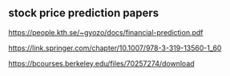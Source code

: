 ## stock price prediction papers

https://people.kth.se/~gyozo/docs/financial-prediction.pdf

https://link.springer.com/chapter/10.1007/978-3-319-13560-1_60

https://bcourses.berkeley.edu/files/70257274/download
